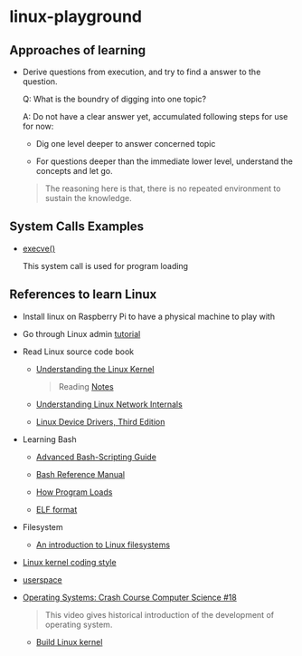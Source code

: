 # linux-playground

## Approaches of learning 

- Derive questions from execution, and try to find a answer to the question.

  Q: What is the boundry of digging into one topic?

  A: Do not have a clear answer yet, accumulated following steps for use for now:

    - Dig one level deeper to answer concerned topic

    - For questions deeper than the immediate lower level, understand the concepts and let go. 

    > The reasoning here is that, there is no repeated environment to sustain the knowledge.

## System Calls Examples

- [execve()](./systemcalls/execve/main.c)

  This system call is used for program loading

## References to learn Linux 

- Install linux on Raspberry Pi to have a physical machine to play with

- Go through Linux admin [tutorial](https://www.tutorialspoint.com/linux_admin/index.htm)

- Read Linux source code book

    - [Understanding the Linux Kernel](https://doc.lagout.org/operating%20system%20/linux/Understanding%20Linux%20Kernel.pdf)

      > Reading [Notes](./Understanding_Linux_Kernel/Readme.md)

    - [Understanding Linux Network Internals](https://book.douban.com/subject/1475839/)

    - [Linux Device Drivers, Third Edition](./Linux-Device-Drivers-Third-Edition.pdf)

- Learning Bash

    - [Advanced Bash-Scripting Guide](https://tldp.org/LDP/abs/abs-guide.pdf)

    - [Bash Reference Manual](https://www.gnu.org/software/bash/manual/html_node/index.html#Top)

    - [How Program Loads](./bash/How-Program-Loads.md)
    
    - [ELF format](./ELF_format/Readme.md)

- Filesystem

    - [An introduction to Linux filesystems](https://opensource.com/life/16/10/introduction-linux-filesystems)

- [Linux kernel coding style](https://www.kernel.org/doc/html/v4.16/process/coding-style.html)

- [userspace](./userspace/Readme.md)

- [Operating Systems: Crash Course Computer Science #18](https://www.youtube.com/watch?v=26QPDBe-NB8)

    > This video gives historical introduction of the development of operating system.

  - [Build Linux kernel](./build-linux-kernel.md)
